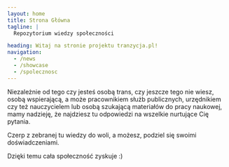 ```yaml
---
layout: home
title: Strona Główna
tagline: |
  Repozytorium wiedzy społeczności

heading: Witaj na stronie projektu tranzycja.pl!
navigation:
  - /news
  - /showcase
  - /spolecznosc
---
```


Niezależnie od tego czy jesteś osobą trans, czy jeszcze tego nie wiesz, osobą wspierającą, a może pracownikiem służb publicznych, urzędnikiem czy też nauczycielem lub osobą szukającą materiałów do pracy naukowej, mamy nadzieję, że najdziesz tu odpowiedzi na wszelkie nurtujące Cię pytania.

Czerp z zebranej tu wiedzy do woli, a możesz, podziel się swoimi doświadczeniami.

Dzięki temu cała społeczność zyskuje :)
